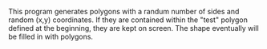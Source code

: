 This program generates polygons with a randum number of sides and random (x,y) coordinates. If they are contained within the "test" polygon defined at the beginning, they are kept on screen. The shape eventually will be filled in with polygons.
